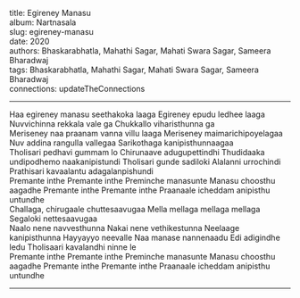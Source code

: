 title: Egireney Manasu  
album: Nartnasala  
slug: egireney-manasu  
date: 2020  
authors: Bhaskarabhatla, Mahathi Sagar, Mahati Swara Sagar, Sameera Bharadwaj  
tags: Bhaskarabhatla, Mahathi Sagar, Mahati Swara Sagar, Sameera Bharadwaj  
connections: updateTheConnections  

------------

Haa egireney manasu seethakoka laaga Egireney epudu ledhee laaga Nuvvichinna rekkala vale ga Chukkallo viharisthunna ga  
Meriseney naa praanam vanna villu laaga Meriseney maimarichipoyelagaa Nuv addina rangulla vallegaa Sarikothaga kanipisthunnaagaa  
Tholisari pedhavi gummam lo Chirunaave adugupettindhi Thudidaaka undipodhemo naakanipistundi Tholisari gunde sadiloki Alalanni urrochindi Prathisari kavaalantu adagalanpishundi  
Premante inthe Premante inthe Preminche manasunte Manasu choosthu aagadhe Premante inthe Premante inthe Praanaale icheddam anipisthu untundhe  
Challaga, chirugaale chuttesaavugaa Mella mellaga mellaga mellaga Segaloki nettesaavugaa  
Naalo nene navvesthunna Nakai nene vethikestunna Neelaage kanipisthunna Hayyayyo neevalle Naa manase nannenaadu Edi adigindhe ledu Tholisaari kavalandhi ninne le  
Premante inthe Premante inthe Preminche manasunte Manasu choosthu aagadhe Premante inthe Premante inthe Praanaale icheddam anipisthu untundhe  


------------
